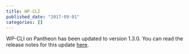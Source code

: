 ```yaml
---
title: WP-CLI
published_date: "2017-09-01"
categories: []
---
```

WP-CLI on Pantheon has been updated to version 1.3.0. You can read the release notes for this update [here](https://make.wordpress.org/cli/2017/08/08/version-1-3-0-released/).
